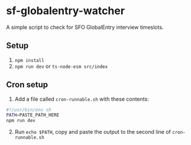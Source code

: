 # sf-globalentry-watcher

A simple script to check for SFO GlobalEntry interview timeslots.

## Setup

1. `npm install`
2. `npm run dev` or `ts-node-esm src/index`

## Cron setup

1. Add a file called `cron-runnable.sh` with these contents:

```sh
#!/usr/bin/env sh
PATH=PASTE_PATH_HERE
npm run dev
```

2. Run `echo $PATH`, copy and paste the output to the second line of `cron-runnable.sh`
